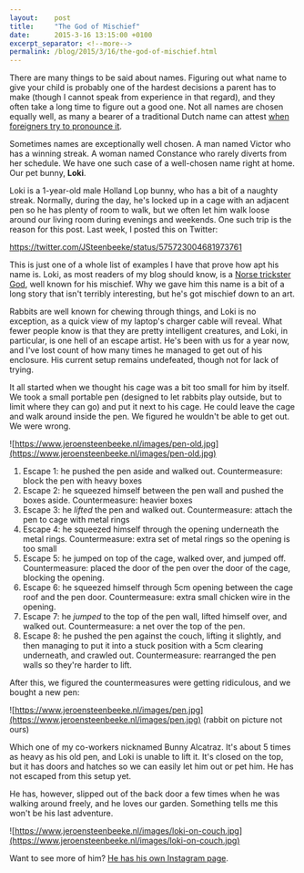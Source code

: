 ```yaml
---
layout:    post
title:     "The God of Mischief"
date:      2015-3-16 13:15:00 +0100
excerpt_separator: <!--more-->
permalink: /blog/2015/3/16/the-god-of-mischief.html
---
```


There are many things to be said about names. Figuring out what name to give your child is probably one of the hardest decisions a parent has to make (though I cannot speak from experience in that regard), and they often take a long time to figure out a good one. Not all names are chosen equally well, as many a bearer of a traditional Dutch name can attest [when foreigners try to pronounce it](http://en.wikipedia.org/wiki/Tiny_Kox).

<!--more-->
Sometimes names are exceptionally well chosen. A man named Victor who has a winning streak. A woman named Constance who rarely diverts from her schedule. We have one such case of a well-chosen name right at home. Our pet bunny, **Loki**.

Loki is a 1-year-old male Holland Lop bunny, who has a bit of a naughty streak. Normally, during the day, he's locked up in a cage with an adjacent pen so he has plenty of room to walk, but we often let him walk loose around our living room during evenings and weekends. One such trip is the reason for this post. Last week, I posted this on Twitter:

https://twitter.com/JSteenbeeke/status/575723004681973761

This is just one of a whole list of examples I have that prove how apt his name is. Loki, as most readers of my blog should know, is a [Norse trickster God](http://en.wikipedia.org/wiki/Loki), well known for his mischief. Why we gave him this name is a bit of a long story that isn't terribly interesting, but he's got mischief down to an art.

Rabbits are well known for chewing through things, and Loki is no exception, as a quick view of my laptop's charger cable will reveal. What fewer people know is that they are pretty intelligent creatures, and Loki, in particular, is one hell of an escape artist. He's been with us for a year now, and I've lost count of how many times he managed to get out of his enclosure. His current setup remains undefeated, though not for lack of trying.

It all started when we thought his cage was a bit too small for him by itself. We took a small portable pen (designed to let rabbits play outside, but to limit where they can go) and put it next to his cage. He could leave the cage and walk around inside the pen. We figured he wouldn't be able to get out. We were wrong.

![https://www.jeroensteenbeeke.nl/images/pen-old.jpg](https://www.jeroensteenbeeke.nl/images/pen-old.jpg)

1. Escape 1: he pushed the pen aside and walked out. Countermeasure: block the pen with heavy boxes
1. Escape 2: he squeezed himself between the pen wall and pushed the boxes aside. Countermeasure: heavier boxes
1. Escape 3: he *lifted* the pen and walked out. Countermeasure: attach the pen to cage with metal rings
1. Escape 4: he squeezed himself through the opening underneath the metal rings. Countermeasure: extra set of metal rings so the opening is too small
1. Escape 5: he jumped on top of the cage, walked over, and jumped off. Countermeasure: placed the door of the pen over the door of the cage, blocking the opening.
1. Escape 6: he squeezed himself through 5cm opening between the cage roof and the pen door. Countermeasure: extra small chicken wire in the opening.
1. Escape 7: he *jumped* to the top of the pen wall, lifted himself over, and walked out. Countermeasure: a net over the top of the pen.
1. Escape 8: he pushed the pen against the couch, lifting it slightly, and then managing to put it into a stuck position with a 5cm clearing underneath, and crawled out. Countermeasure: rearranged the pen walls so they're harder to lift.


After this, we figured the countermeasures were getting ridiculous, and we bought a new pen:

![https://www.jeroensteenbeeke.nl/images/pen.jpg](https://www.jeroensteenbeeke.nl/images/pen.jpg)
(rabbit on picture not ours)

Which one of my co-workers nicknamed Bunny Alcatraz. It's about 5 times as heavy as his old pen, and Loki is unable to lift it. It's closed on the top, but it has doors and hatches so we can easily let him out or pet him. He has not escaped from this setup yet.

He has, however, slipped out of the back door a few times when he was walking around freely, and he loves our garden. Something tells me this won't be his last adventure.

![https://www.jeroensteenbeeke.nl/images/loki-on-couch.jpg](https://www.jeroensteenbeeke.nl/images/loki-on-couch.jpg)

Want to see more of him? [He has his own Instagram page](https://instagram.com/bunnyloki/).